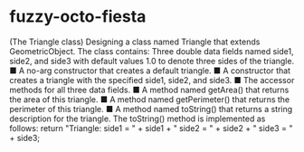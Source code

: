 # fuzzy-octo-fiesta
(The Triangle class) Designing a class named Triangle that extends                 GeometricObject. The class contains:                                             Three double data fields named side1, side2, and side3 with default values 1.0 to denote three sides of the triangle.                              ■ A no-arg constructor that creates a default triangle.                          ■ A constructor that creates a triangle with the specified side1, side2, and      side3.                                                                                                                                                     ■ The accessor methods for all three data fields.                              ■ A method named getArea() that returns the area of this triangle.               ■ A method named getPerimeter() that returns the perimeter of this triangle.     ■ A method named toString() that returns a string description for the triangle.                                                                                  The toString() method is implemented as follows:                                                                                                            return "Triangle: side1 = " + side1 + " side2 = " + side2 +                      " side3 = " + side3;   
